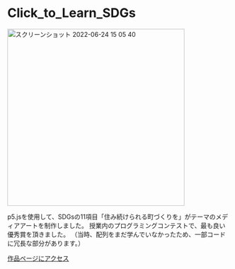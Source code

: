 # Click_to_Learn_SDGs
<img width="400" alt="スクリーンショット 2022-06-24 15 05 40" src="https://user-images.githubusercontent.com/91712904/176207149-b20991a7-5e15-4f77-886e-6cc819466fd6.png">


p5.jsを使用して、SDGsの11項目「住み続けられる町づくりを」がテーマのメディアアートを制作しました。 授業内のプログラミングコンテストで、最も良い優秀賞を頂きました。  （当時、配列をまだ学んでいなかったため、一部コードに冗長な部分があります。）

[作品ページにアクセス](https://garnier1909.github.io/Click_to_Learn_SDGs/)
